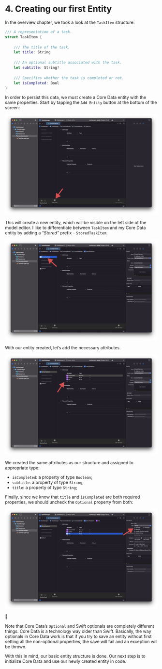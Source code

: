 # 4. Creating our first Entity

In the overview chapter, we took a look at the `TaskItem` structure:

```swift
/// A representation of a task.
struct TaskItem {

	/// The title of the task.
	let title: String

	/// An optional subtitle associated with the task.
	let subtitle: String?

	/// Specifies whether the task is completed or not.
	let isCompleted: Bool
}
```

In order to persist this data, we must create a Core Data entity with the same properties. Start by tapping the `Add Entity` button at the bottom of the screen:

![Group 25.png](11.4-first-entity/Group_25.png)

This will create a new entity, which will be visible on the left side of the model editor. I like to differentiate between `TaskItem` and my Core Data entity by adding a “*Stored”* prefix - `StoredTaskItem`.

![Group 26.png](11.4-first-entity/Group_26.png)

With our entity created, let’s add the necessary attributes.

![Group 27.png](11.4-first-entity/Group_27.png)

We created the same attributes as our structure and assigned to appropriate type:

- `isCompleted`: a property of type `Boolean`;
- `subtitle`: a property of type `String`;
- `title`: a property of type `String`;

Finally, since we know that `title` and `isCompleted` are both required properties, we should uncheck the `Optional` property from both:

![Group 28.png](11.4-first-entity/Group_28.png)

<aside>
💬

Note that Core Data’s `Optional` and Swift optionals are completely different things. Core Data is a technology way older than Swift. Basically, the way optionals in Core Data work is that if you try to save an entity without first setting all the non-optional properties, the save will fail and an exception will be thrown.

</aside>

With this in mind, our basic entity structure is done. Our next step is to initialize Core Data and use our newly created entity in code.

